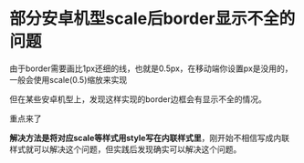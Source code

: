 
# 部分安卓机型scale后border显示不全的问题

由于border需要画比1px还细的线，也就是0.5px，在移动端你设置px是没用的，一般会使用scale(0.5)缩放来实现

但在某些安卓机型上，发现这样实现的border边框会有显示不全的情况。

重点来了

**解决方法是将对应scale等样式用style写在内联样式里**，刚开始不相信写成内联样式就可以解决这个问题，但实践后发现确实可以解决这个问题。